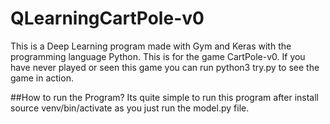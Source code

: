 # QLearningCartPole-v0
This is a Deep Learning program made with Gym and Keras with the programming language Python.
This is for the game CartPole-v0. If you have never played or seen this game you can run python3 try.py to see the game in action.

##How to run the Program?
Its quite simple to run this program after install source venv/bin/activate as you just run the model.py file.
